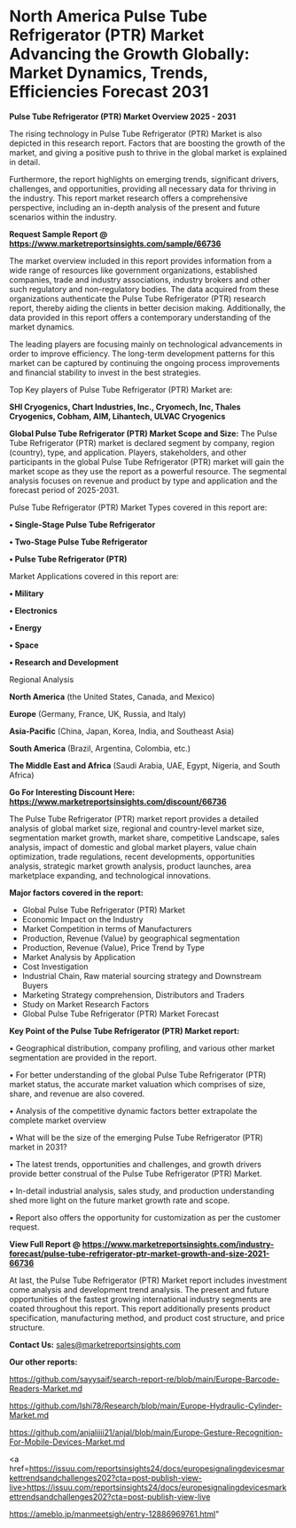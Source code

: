 # North America Pulse Tube Refrigerator (PTR) Market Advancing the Growth Globally: Market Dynamics, Trends, Efficiencies Forecast 2031

<Strong> Pulse Tube Refrigerator (PTR) Market Overview 2025 - 2031</strong>

The rising technology in Pulse Tube Refrigerator (PTR) Market is also depicted in this research report. Factors that are boosting the growth of the market, and giving a positive push to thrive in the global market is explained in detail.

Furthermore, the report highlights on emerging trends, significant drivers, challenges, and opportunities, providing all necessary data for thriving in the industry. This report market research offers a comprehensive perspective, including an in-depth analysis of the present and future scenarios within the industry.

<strong>Request Sample Report @ <a href=https://www.marketreportsinsights.com/sample/66736>https://www.marketreportsinsights.com/sample/66736</a></strong>

The market overview included in this report provides information from a wide range of resources like government organizations, established companies, trade and industry associations, industry brokers and other such regulatory and non-regulatory bodies. The data acquired from these organizations authenticate the Pulse Tube Refrigerator (PTR) research report, thereby aiding the clients in better decision making. Additionally, the data provided in this report offers a contemporary understanding of the market dynamics.

The leading players are focusing mainly on technological advancements in order to improve efficiency. The long-term development patterns for this market can be captured by continuing the ongoing process improvements and financial stability to invest in the best strategies.

Top Key players of Pulse Tube Refrigerator (PTR) Market are:

<strong>SHI Cryogenics, Chart Industries, Inc., Cryomech, Inc, Thales Cryogenics, Cobham, AIM, Lihantech, ULVAC Cryogenics</strong>

<strong><b>Global Pulse Tube Refrigerator (PTR) Market Scope and Size:</b></strong>
The Pulse Tube Refrigerator (PTR) market is declared segment by company, region (country), type, and application. Players, stakeholders, and other participants in the global Pulse Tube Refrigerator (PTR) market will gain the market scope as they use the report as a powerful resource. The segmental analysis focuses on revenue and product by type and application and the forecast period of 2025-2031.

Pulse Tube Refrigerator (PTR) Market Types covered in this report are:

<strong>• Single-Stage Pulse Tube Refrigerator

• Two-Stage Pulse Tube Refrigerator

• Pulse Tube Refrigerator (PTR)</strong>

Market Applications covered in this report are:

<strong>• Military

• Electronics

• Energy

• Space

• Research and Development</strong> 

Regional Analysis

<strong>North America</strong> (the United States, Canada, and Mexico)

<strong>Europe</strong> (Germany, France, UK, Russia, and Italy)

<strong>Asia-Pacific</strong> (China, Japan, Korea, India, and Southeast Asia)

<strong>South America</strong> (Brazil, Argentina, Colombia, etc.)

<strong>The Middle East and Africa</strong> (Saudi Arabia, UAE, Egypt, Nigeria, and South Africa)

<strong>Go For Interesting Discount Here: <a href=https://www.marketreportsinsights.com/discount/66736>https://www.marketreportsinsights.com/discount/66736</a></strong>

The Pulse Tube Refrigerator (PTR) market report provides a detailed analysis of global market size, regional and country-level market size, segmentation market growth, market share, competitive Landscape, sales analysis, impact of domestic and global market players, value chain optimization, trade regulations, recent developments, opportunities analysis, strategic market growth analysis, product launches, area marketplace expanding, and technological innovations.

<strong><b>Major factors covered in the report:</b></strong>
<ul>
  <li>Global Pulse Tube Refrigerator (PTR) Market </li>
  <li>Economic Impact on the Industry</li>
  <li>Market Competition in terms of Manufacturers</li>
  <li>Production, Revenue (Value) by geographical segmentation</li>
  <li>Production, Revenue (Value), Price Trend by Type</li>
  <li>Market Analysis by Application</li>
  <li>Cost Investigation</li>
  <li>Industrial Chain, Raw material sourcing strategy and Downstream Buyers</li>
  <li>Marketing Strategy comprehension, Distributors and Traders</li>
  <li>Study on Market Research Factors</li>
  <li>Global Pulse Tube Refrigerator (PTR) Market Forecast</li>
</ul>

<strong><b>Key Point of the Pulse Tube Refrigerator (PTR) Market report:</b></strong>

• Geographical distribution, company profiling, and various other market segmentation are provided in the report.

• For better understanding of the global Pulse Tube Refrigerator (PTR) market status, the accurate market valuation which comprises of size, share, and revenue are also covered.

• Analysis of the competitive dynamic factors better extrapolate the complete market overview

• What will be the size of the emerging Pulse Tube Refrigerator (PTR) market in 2031?

• The latest trends, opportunities and challenges, and growth drivers provide better construal of the Pulse Tube Refrigerator (PTR) Market.

• In-detail industrial analysis, sales study, and production understanding shed more light on the future market growth rate and scope.

• Report also offers the opportunity for customization as per the customer request.

<strong><b>View Full Report @ <a href=https://www.marketreportsinsights.com/industry-forecast/pulse-tube-refrigerator-ptr-market-growth-and-size-2021-66736>https://www.marketreportsinsights.com/industry-forecast/pulse-tube-refrigerator-ptr-market-growth-and-size-2021-66736</a></b></strong>


At last, the Pulse Tube Refrigerator (PTR) Market report includes investment come analysis and development trend analysis. The present and future opportunities of the fastest growing international industry segments are coated throughout this report. This report additionally presents product specification, manufacturing method, and product cost structure, and price structure.

<strong>Contact Us:</strong>
sales@marketreportsinsights.com

<strong>Our other reports:</strong>

<a href=https://github.com/sayysaif/search-report-re/blob/main/Europe-Barcode-Readers-Market.md>https://github.com/sayysaif/search-report-re/blob/main/Europe-Barcode-Readers-Market.md</a>

<a href=https://github.com/Ishi78/Research/blob/main/Europe-Hydraulic-Cylinder-Market.md>https://github.com/Ishi78/Research/blob/main/Europe-Hydraulic-Cylinder-Market.md</a>

<a href=https://github.com/anjaliiii21/anjal/blob/main/Europe-Gesture-Recognition-For-Mobile-Devices-Market.md>https://github.com/anjaliiii21/anjal/blob/main/Europe-Gesture-Recognition-For-Mobile-Devices-Market.md</a>

<a href=https://issuu.com/reportsinsights24/docs/europesignalingdevicesmarkettrendsandchallenges202?cta=post-publish-view-live>https://issuu.com/reportsinsights24/docs/europesignalingdevicesmarkettrendsandchallenges202?cta=post-publish-view-live</a>

<a href=https://ameblo.jp/manmeetsigh/entry-12886969761.html>https://ameblo.jp/manmeetsigh/entry-12886969761.html</a>"
